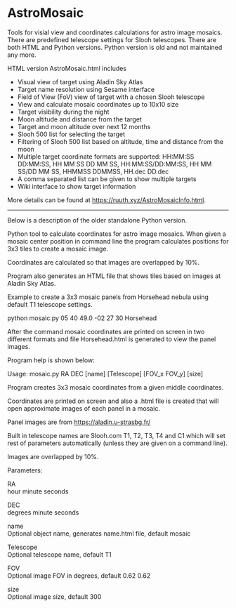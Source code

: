 # AstroMosaic

Tools for visial view and coordinates calculations for astro image mosaics. There are predefined telescope settings for Slooh
telescopes. There are both HTML and Python versions. Python version is 
old and not maintained any more.

HTML version AstroMosaic.html includes 
- Visual view of target using Aladin Sky Atlas
- Target name resolution using Sesame interface
- Field of View (FoV) view of target with a chosen Slooh telescope
- View and calculate mosaic coordinates up to 10x10 size
- Target visibility during the night
- Moon altitude and distance from the target
- Target and moon altitude over next 12 months
- Slooh 500 list for selecting the target
- Filtering of Slooh 500 list based on altitude, time and distance from the moon
- Multiple target coordinate formats are supported:
    HH:MM:SS DD:MM:SS, HH MM SS DD MM SS, 
    HH:MM:SS/DD:MM:SS, HH MM SS/DD MM SS,
    HHMMSS DDMMSS, HH.dec DD.dec
- A comma separated list can be given to show multiple targets
- Wiki interface to show target information

More details can be found at https://ruuth.xyz/AstroMosaicInfo.html.

-----

Below is a description of the older standalone Python version.

Python tool to calculate coordinates for astro image mosaics. When given 
a mosaic center position in command line the program calculates positions
for 3x3 tiles to create a mosaic image.

Coordinates are calculated so that images are overlapped by 10%.

Program also generates an HTML file that shows tiles based on images
at Aladin Sky Atlas.

Example to create a 3x3 mosaic panels from Horsehead nebula using
default T1 telescope settings.

  python mosaic.py 05 40 49.0 -02 27 30 Horsehead

After the command mosaic coordinates are printed on screen in two different 
formats and file Horsehead.html is generated to view the panel images.

Program help is shown below:

Usage: mosaic.py RA DEC [name] [Telescope] [FOV_x FOV_y] [size]

Program creates 3x3 mosaic coordinates from a given middle coordinates.

Coordinates are printed on screen and also a <name>.html file is created
that will open approximate images of each panel in a mosaic.

Panel images are from https://aladin.u-strasbg.fr/

Built in telescope names are Slooh.com T1, T2, T3, T4 and C1 which will
set rest of parameters automatically (unless they are given on a command line).

Images are overlapped by 10%.

Parameters:

RA          
hour minute seconds

DEC         
degrees minute seconds

name        
Optional object name, generates name.html file, default mosaic

Telescope   
Optional telescope name, default T1

FOV         
Optional image FOV in degrees, default 0.62 0.62

size        
Optional image size, default 300
